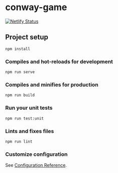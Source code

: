 # conway-game
[![Netlify Status](https://api.netlify.com/api/v1/badges/826b7e03-4d96-4952-a7ad-cc1f3f3a85f7/deploy-status)](https://app.netlify.com/sites/conway-game/deploys)

## Project setup
```
npm install
```

### Compiles and hot-reloads for development
```
npm run serve
```

### Compiles and minifies for production
```
npm run build
```

### Run your unit tests
```
npm run test:unit
```

### Lints and fixes files
```
npm run lint
```

### Customize configuration
See [Configuration Reference](https://cli.vuejs.org/config/).
